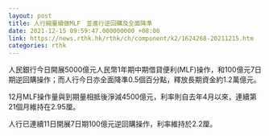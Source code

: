 ```yaml
---
layout: post
title: 人行縮量續做MLF　並進行逆回購及全面降準
date: 2021-12-15 09:59:47.000000000 +08:00
link: https://news.rthk.hk/rthk/ch/component/k2/1624268-20211215.htm
categories: rthk
---
```


人民銀行今日開展5000億元人民幣1年期中期借貸便利(MLF)操作，和100億元7日期逆回購操作；而人行今日亦全面降準0.5個百分點，釋放長期資金約1.2萬億元。

12月MLF操作量與到期量相抵後淨減4500億元，利率則自去年4月以來，連續第21個月維持在2.95厘。

人行已連續11日開展7日期100億元逆回購操作，利率維持於2.2厘。
